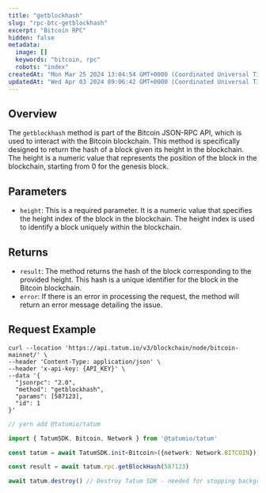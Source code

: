 ```yaml
---
title: "getblockhash"
slug: "rpc-btc-getblockhash"
excerpt: "Bitcoin RPC"
hidden: false
metadata: 
  image: []
  keywords: "bitcoin, rpc"
  robots: "index"
createdAt: "Mon Mar 25 2024 13:04:54 GMT+0000 (Coordinated Universal Time)"
updatedAt: "Wed Apr 03 2024 09:06:42 GMT+0000 (Coordinated Universal Time)"
---
```

## Overview

The `getblockhash` method is part of the Bitcoin JSON-RPC API, which is used to interact with the Bitcoin blockchain. This method is specifically designed to return the hash of a block given its height in the blockchain. The height is a numeric value that represents the position of the block in the blockchain, starting from 0 for the genesis block.

## Parameters

- `height`: This is a required parameter. It is a numeric value that specifies the height index of the block in the blockchain. The height index is used to identify a block uniquely within the blockchain.

## Returns

- `result`: The method returns the hash of the block corresponding to the provided height. This hash is a unique identifier for the block in the Bitcoin blockchain.
- `error`: If there is an error in processing the request, the method will return an error message detailing the issue.

## Request Example

```curl cURL
curl --location 'https://api.tatum.io/v3/blockchain/node/bitcoin-mainnet/' \
--header 'Content-Type: application/json' \
--header 'x-api-key: {API_KEY}' \
--data '{
  "jsonrpc": "2.0",
  "method": "getblockhash",
  "params": [587123],
  "id": 1
}'
```
```typescript JS SDK
// yarn add @tatumio/tatum

import { TatumSDK, Bitcoin, Network } from '@tatumio/tatum'

const tatum = await TatumSDK.init<Bitcoin>({network: Network.BITCOIN})

const result = await tatum.rpc.getBlockHash(587123)

await tatum.destroy() // Destroy Tatum SDK - needed for stopping background jobs
```
